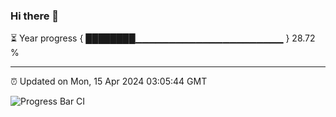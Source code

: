 ### Hi there 👋

⏳ Year progress { ████████▁▁▁▁▁▁▁▁▁▁▁▁▁▁▁▁▁▁▁▁▁▁ } 28.72 %

---

⏰ Updated on Mon, 15 Apr 2024 03:05:44 GMT

![Progress Bar CI](https://github.com/Shyam-Makwana/GitHub-Actions-Demo/workflows/Progress%20Bar%20CI/badge.svg)
